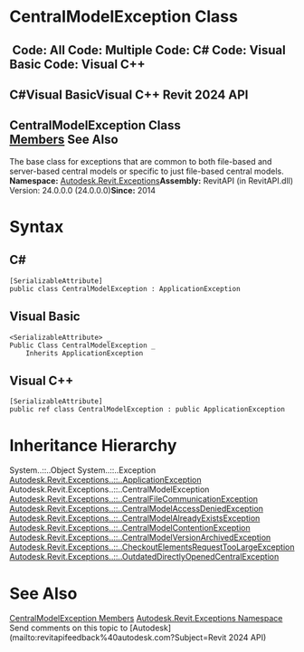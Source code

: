 # CentralModelException Class

﻿
 Code: All Code: Multiple Code: C# Code: Visual Basic Code: Visual C++   
---  
C#Visual BasicVisual C++
Revit 2024 API  
---  
CentralModelException Class  
[Members](013d6963-ddce-0f42-07c2-c6e6cf728509.md "CentralModelException Members") See Also  
---  
The base class for exceptions that are common to both file-based and server-based central models or specific to just file-based central models.
**Namespace:** [Autodesk.Revit.Exceptions](e3bbc463-dccb-6964-e8ef-697c9ed07a27.md "Autodesk.Revit.Exceptions Namespace")**Assembly:** RevitAPI (in RevitAPI.dll) Version: 24.0.0.0 (24.0.0.0)**Since:** 2014
# Syntax
C#  
---  
```text
[SerializableAttribute]
public class CentralModelException : ApplicationException
```
  
Visual Basic  
---  
```text
<SerializableAttribute> _
Public Class CentralModelException _
	Inherits ApplicationException
```
  
Visual C++  
---  
```text
[SerializableAttribute]
public ref class CentralModelException : public ApplicationException
```
  
# Inheritance Hierarchy
System..::..Object System..::..Exception [Autodesk.Revit.Exceptions..::..ApplicationException](05012a96-16ea-ace7-6115-b45406dacead.md "ApplicationException Class") Autodesk.Revit.Exceptions..::..CentralModelException [Autodesk.Revit.Exceptions..::..CentralFileCommunicationException](20094e4f-8326-8378-e5bc-452341d131c2.md "CentralFileCommunicationException Class") [Autodesk.Revit.Exceptions..::..CentralModelAccessDeniedException](3e38b7b1-1ee8-c7f0-6cdd-bacf67bf61f4.md "CentralModelAccessDeniedException Class") [Autodesk.Revit.Exceptions..::..CentralModelAlreadyExistsException](2ffb2cbc-6ab4-c486-b683-96483f33df78.md "CentralModelAlreadyExistsException Class") [Autodesk.Revit.Exceptions..::..CentralModelContentionException](ad511076-c435-23c1-5720-1205c4ed28b9.md "CentralModelContentionException Class") [Autodesk.Revit.Exceptions..::..CentralModelVersionArchivedException](9b54c5a2-22f3-ac30-3efd-7ef80adff6ea.md "CentralModelVersionArchivedException Class") [Autodesk.Revit.Exceptions..::..CheckoutElementsRequestTooLargeException](61162ab4-01c4-cf01-d307-fc45c19ad63d.md "CheckoutElementsRequestTooLargeException Class") [Autodesk.Revit.Exceptions..::..OutdatedDirectlyOpenedCentralException](d38fd86b-6281-788d-bf20-6b896da2fbbb.md "OutdatedDirectlyOpenedCentralException Class")
# See Also
[CentralModelException Members](013d6963-ddce-0f42-07c2-c6e6cf728509.md "CentralModelException Members")
[Autodesk.Revit.Exceptions Namespace](e3bbc463-dccb-6964-e8ef-697c9ed07a27.md "Autodesk.Revit.Exceptions Namespace")
Send comments on this topic to [Autodesk](mailto:revitapifeedback%40autodesk.com?Subject=Revit 2024 API)